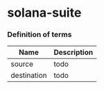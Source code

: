 # solana-suite

### Definition of terms
| Name | Description |
| --- | --- |
| source  | todo |
| destination  | todo |
